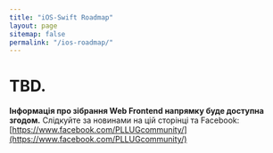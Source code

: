 ```yaml
---
title: "iOS-Swift Roadmap"
layout: page
sitemap: false
permalink: "/ios-roadmap/"
---
```


# TBD.

**Інформація про зібрання Web Frontend напрямку буде доступна згодом.** Слідкуйте за новинами на цій сторінці та Facebook: [https://www.facebook.com/PLLUGcommunity/](https://www.facebook.com/PLLUGcommunity/)
